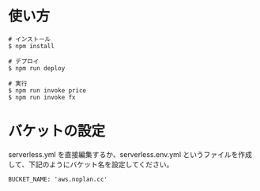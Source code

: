# 使い方

```
# インストール
$ npm install

# デプロイ
$ npm run deploy

# 実行
$ npm run invoke price
$ npm run invoke fx
```

# バケットの設定

serverless.yml を直接編集するか、serverless.env.yml というファイルを作成して、下記のようにバケット名を設定してください。

```
BUCKET_NAME: 'aws.noplan.cc'
```
